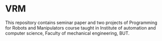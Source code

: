 # VRM
This repository contains seminar paper and two projects of Programming for Robots and Manipulators course taught in Institute of automation and computer science, Faculty of mechanical engineering, BUT. 

